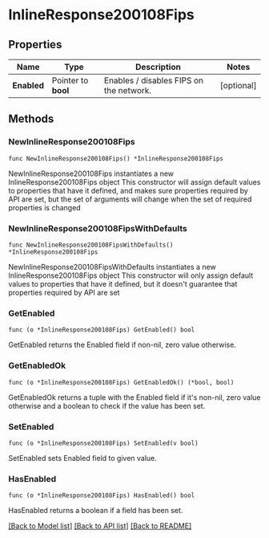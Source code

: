 # InlineResponse200108Fips

## Properties

Name | Type | Description | Notes
------------ | ------------- | ------------- | -------------
**Enabled** | Pointer to **bool** | Enables / disables FIPS on the network. | [optional] 

## Methods

### NewInlineResponse200108Fips

`func NewInlineResponse200108Fips() *InlineResponse200108Fips`

NewInlineResponse200108Fips instantiates a new InlineResponse200108Fips object
This constructor will assign default values to properties that have it defined,
and makes sure properties required by API are set, but the set of arguments
will change when the set of required properties is changed

### NewInlineResponse200108FipsWithDefaults

`func NewInlineResponse200108FipsWithDefaults() *InlineResponse200108Fips`

NewInlineResponse200108FipsWithDefaults instantiates a new InlineResponse200108Fips object
This constructor will only assign default values to properties that have it defined,
but it doesn't guarantee that properties required by API are set

### GetEnabled

`func (o *InlineResponse200108Fips) GetEnabled() bool`

GetEnabled returns the Enabled field if non-nil, zero value otherwise.

### GetEnabledOk

`func (o *InlineResponse200108Fips) GetEnabledOk() (*bool, bool)`

GetEnabledOk returns a tuple with the Enabled field if it's non-nil, zero value otherwise
and a boolean to check if the value has been set.

### SetEnabled

`func (o *InlineResponse200108Fips) SetEnabled(v bool)`

SetEnabled sets Enabled field to given value.

### HasEnabled

`func (o *InlineResponse200108Fips) HasEnabled() bool`

HasEnabled returns a boolean if a field has been set.


[[Back to Model list]](../README.md#documentation-for-models) [[Back to API list]](../README.md#documentation-for-api-endpoints) [[Back to README]](../README.md)


